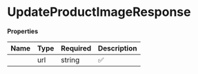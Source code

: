 # UpdateProductImageResponse



**Properties**

| Name | Type | Required | Description |
| :-------- | :----------| :----------| :----------|
    | url | string | ✅ |  |




<!-- This file was generated by liblab | https://liblab.com/ -->